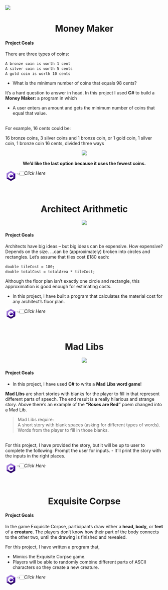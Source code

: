 
<p align=center>   

  <a href="#"><img width = 100px src="https://badges.pufler.dev/visits/Emon-ProCoder7/Data-Driven-Decision-Making-With-Statistics"> </a>
</p>






<h1 align = 'center'>Money Maker </h1> 




#### Project Goals

There are three types of coins:
```
A bronze coin is worth 1 cent
A silver coin is worth 5 cents
A gold coin is worth 10 cents
```
- What is the minimum number of coins that equals 98 cents?

It’s a hard question to answer in head. In this project I used **C#** to build a **Money Maker:** a program in which 
- A user enters an amount and gets the minimum number of coins that equal that value.
<br>
For example, 16 cents could be:

16 bronze coins,
3 silver coins and 1 bronze coin, or
1 gold coin, 1 silver coin, 1 bronze coin
16 cents, divided three ways

<p align=center> <a href="#"><img width=330px src = "https://content.codecademy.com/courses/learn-c-sharp/data-types-variables/C%23_MoneyMaker_2.svg"/> </a> </p>

<p align=center><strong>We’d like the last option because it uses the fewest coins.</strong></p>


👈🏻*Click Here* [<img align="left" alt="Emon-ProCoder7 | csharp" width="36px" src="https://raw.githubusercontent.com/Emon-ProCoder7/flask_framework/master/c-sharp.png"/>](https://github.com/Emon-ProCoder7/C-sharp/blob/main/moneymaker.cs)

<br><br>








<h1 align = 'center'>Architect Arithmetic</h1> 

<p align=center> <a href="#"><img width=330px src = "https://content.codecademy.com/courses/learn-c-sharp/methods/teotihuacan-complete.svg"/> </a> </p>


#### Project Goals

Architects have big ideas – but big ideas can be expensive. How expensive? Depends on the size. …can be (approximately) broken into circles and rectangles. Let’s assume that tiles cost ₤180 each:

```
double tileCost = 180;
double totalCost = totalArea * tileCost;
```
Although the floor plan isn’t exactly one circle and rectangle, this approximation is good enough for estimating costs. 

- In this project, I have built a program that calculates the material cost for any architect’s floor plan. 






👈🏻*Click Here* [<img align="left" alt="Emon-ProCoder7 | csharp" width="36px" src="https://raw.githubusercontent.com/Emon-ProCoder7/flask_framework/master/c-sharp.png"/>](https://github.com/Emon-ProCoder7/C-sharp/blob/main/architect.cs)

<br><br>











<h1 align = 'center'>Mad Libs </h1> 

<p align=center> <a href="#"><img width=330px src = "https://content.codecademy.com/courses/learn-c-sharp/data-types-variables/C%23_Madlib_1_DarkBG-01.png"/> </a> </p>


#### Project Goals

- In this project, I have used **C#** to write a **Mad Libs word game**! 

**Mad Libs** are short stories with blanks for the player to fill in that represent different parts of speech. The end result is a really hilarious and strange story. Above there’s an example of the **“Roses are Red”** poem changed into a Mad Lib.

>Mad Libs require: <br>
>A short story with blank spaces (asking for different types of words). <br>
>Words from the player to fill in those blanks.

<br>
For this project, I have provided the story, but it will be up to user to complete the following: Prompt the user for inputs. 
- It'll print the story with the inputs in the right places.


👈🏻*Click Here* [<img align="left" alt="Emon-ProCoder7 | csharp" width="36px" src="https://raw.githubusercontent.com/Emon-ProCoder7/flask_framework/master/c-sharp.png"/>](https://github.com/Emon-ProCoder7/C-sharp/blob/main/madlibs.cs)

<br><br>





<h1 align = 'center'>Exquisite Corpse </h1> 




#### Project Goals

In the game Exquisite Corpse, participants draw either a **head, body,** or **feet** of a **creature**. The players don’t know how their part of the body connects to the other two, until the drawing is finished and revealed.

For this project, I have written a program that,
- Mimics the Exquisite Corpse game. 
- Players will be able to randomly combine different parts of ASCII characters so they create a new creature.

👈🏻*Click Here* [<img align="left" alt="Emon-ProCoder7 | csharp" width="36px" src="https://raw.githubusercontent.com/Emon-ProCoder7/flask_framework/master/c-sharp.png"/>](https://github.com/Emon-ProCoder7/C-sharp/blob/main/mimicFrankestine.cs)

<br><br>







